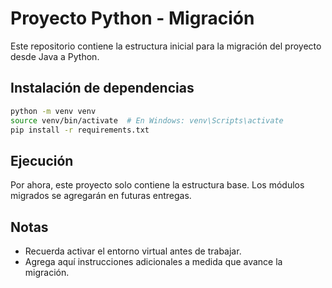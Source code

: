 # Proyecto Python - Migración

Este repositorio contiene la estructura inicial para la migración del proyecto desde Java a Python.

## Instalación de dependencias

```bash
python -m venv venv
source venv/bin/activate  # En Windows: venv\Scripts\activate
pip install -r requirements.txt
```

## Ejecución

Por ahora, este proyecto solo contiene la estructura base. Los módulos migrados se agregarán en futuras entregas.

## Notas

- Recuerda activar el entorno virtual antes de trabajar.
- Agrega aquí instrucciones adicionales a medida que avance la migración.